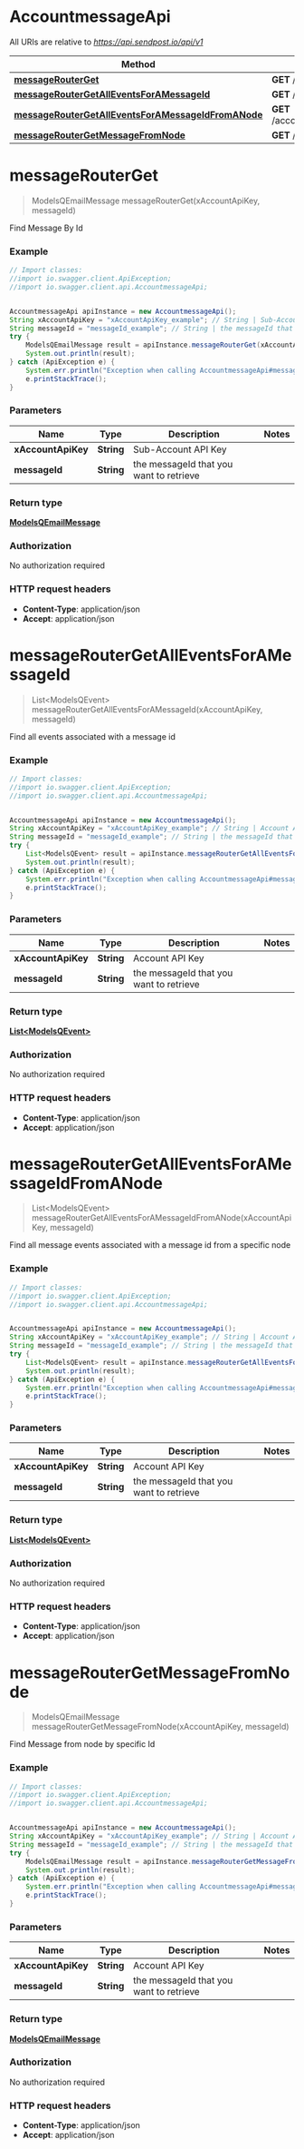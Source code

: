 # AccountmessageApi

All URIs are relative to *https://api.sendpost.io/api/v1*

Method | HTTP request | Description
------------- | ------------- | -------------
[**messageRouterGet**](AccountmessageApi.md#messageRouterGet) | **GET** /account/message/{messageId} | 
[**messageRouterGetAllEventsForAMessageId**](AccountmessageApi.md#messageRouterGetAllEventsForAMessageId) | **GET** /account/message/{messageId}/events | 
[**messageRouterGetAllEventsForAMessageIdFromANode**](AccountmessageApi.md#messageRouterGetAllEventsForAMessageIdFromANode) | **GET** /account/message/node/{messageId}/events | 
[**messageRouterGetMessageFromNode**](AccountmessageApi.md#messageRouterGetMessageFromNode) | **GET** /account/message/node/{messageId} | 


<a name="messageRouterGet"></a>
# **messageRouterGet**
> ModelsQEmailMessage messageRouterGet(xAccountApiKey, messageId)



Find Message By Id

### Example
```java
// Import classes:
//import io.swagger.client.ApiException;
//import io.swagger.client.api.AccountmessageApi;


AccountmessageApi apiInstance = new AccountmessageApi();
String xAccountApiKey = "xAccountApiKey_example"; // String | Sub-Account API Key
String messageId = "messageId_example"; // String | the messageId that you want to retrieve
try {
    ModelsQEmailMessage result = apiInstance.messageRouterGet(xAccountApiKey, messageId);
    System.out.println(result);
} catch (ApiException e) {
    System.err.println("Exception when calling AccountmessageApi#messageRouterGet");
    e.printStackTrace();
}
```

### Parameters

Name | Type | Description  | Notes
------------- | ------------- | ------------- | -------------
 **xAccountApiKey** | **String**| Sub-Account API Key |
 **messageId** | **String**| the messageId that you want to retrieve |

### Return type

[**ModelsQEmailMessage**](ModelsQEmailMessage.md)

### Authorization

No authorization required

### HTTP request headers

 - **Content-Type**: application/json
 - **Accept**: application/json

<a name="messageRouterGetAllEventsForAMessageId"></a>
# **messageRouterGetAllEventsForAMessageId**
> List&lt;ModelsQEvent&gt; messageRouterGetAllEventsForAMessageId(xAccountApiKey, messageId)



Find all events associated with a message id

### Example
```java
// Import classes:
//import io.swagger.client.ApiException;
//import io.swagger.client.api.AccountmessageApi;


AccountmessageApi apiInstance = new AccountmessageApi();
String xAccountApiKey = "xAccountApiKey_example"; // String | Account API Key
String messageId = "messageId_example"; // String | the messageId that you want to retrieve
try {
    List<ModelsQEvent> result = apiInstance.messageRouterGetAllEventsForAMessageId(xAccountApiKey, messageId);
    System.out.println(result);
} catch (ApiException e) {
    System.err.println("Exception when calling AccountmessageApi#messageRouterGetAllEventsForAMessageId");
    e.printStackTrace();
}
```

### Parameters

Name | Type | Description  | Notes
------------- | ------------- | ------------- | -------------
 **xAccountApiKey** | **String**| Account API Key |
 **messageId** | **String**| the messageId that you want to retrieve |

### Return type

[**List&lt;ModelsQEvent&gt;**](ModelsQEvent.md)

### Authorization

No authorization required

### HTTP request headers

 - **Content-Type**: application/json
 - **Accept**: application/json

<a name="messageRouterGetAllEventsForAMessageIdFromANode"></a>
# **messageRouterGetAllEventsForAMessageIdFromANode**
> List&lt;ModelsQEvent&gt; messageRouterGetAllEventsForAMessageIdFromANode(xAccountApiKey, messageId)



Find all message events associated with a message id from a specific node

### Example
```java
// Import classes:
//import io.swagger.client.ApiException;
//import io.swagger.client.api.AccountmessageApi;


AccountmessageApi apiInstance = new AccountmessageApi();
String xAccountApiKey = "xAccountApiKey_example"; // String | Account API Key
String messageId = "messageId_example"; // String | the messageId that you want to retrieve
try {
    List<ModelsQEvent> result = apiInstance.messageRouterGetAllEventsForAMessageIdFromANode(xAccountApiKey, messageId);
    System.out.println(result);
} catch (ApiException e) {
    System.err.println("Exception when calling AccountmessageApi#messageRouterGetAllEventsForAMessageIdFromANode");
    e.printStackTrace();
}
```

### Parameters

Name | Type | Description  | Notes
------------- | ------------- | ------------- | -------------
 **xAccountApiKey** | **String**| Account API Key |
 **messageId** | **String**| the messageId that you want to retrieve |

### Return type

[**List&lt;ModelsQEvent&gt;**](ModelsQEvent.md)

### Authorization

No authorization required

### HTTP request headers

 - **Content-Type**: application/json
 - **Accept**: application/json

<a name="messageRouterGetMessageFromNode"></a>
# **messageRouterGetMessageFromNode**
> ModelsQEmailMessage messageRouterGetMessageFromNode(xAccountApiKey, messageId)



Find Message from node by specific Id

### Example
```java
// Import classes:
//import io.swagger.client.ApiException;
//import io.swagger.client.api.AccountmessageApi;


AccountmessageApi apiInstance = new AccountmessageApi();
String xAccountApiKey = "xAccountApiKey_example"; // String | Account API Key
String messageId = "messageId_example"; // String | the messageId that you want to retrieve
try {
    ModelsQEmailMessage result = apiInstance.messageRouterGetMessageFromNode(xAccountApiKey, messageId);
    System.out.println(result);
} catch (ApiException e) {
    System.err.println("Exception when calling AccountmessageApi#messageRouterGetMessageFromNode");
    e.printStackTrace();
}
```

### Parameters

Name | Type | Description  | Notes
------------- | ------------- | ------------- | -------------
 **xAccountApiKey** | **String**| Account API Key |
 **messageId** | **String**| the messageId that you want to retrieve |

### Return type

[**ModelsQEmailMessage**](ModelsQEmailMessage.md)

### Authorization

No authorization required

### HTTP request headers

 - **Content-Type**: application/json
 - **Accept**: application/json

